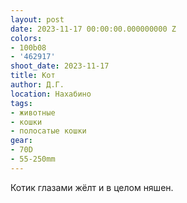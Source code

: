 ```yaml
---
layout: post
date: 2023-11-17 00:00:00.000000000 Z
colors:
- 100b08
- '462917'
shoot_date: 2023-11-17
title: Кот
author: Д.Г.
location: Нахабино
tags:
- животные
- кошки
- полосатые кошки
gear:
- 70D
- 55-250mm
---
```

Котик глазами жёлт и в целом няшен.


